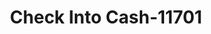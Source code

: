 ---
f_zip-code: 80301
f_state-code: CO
title: Check Into Cash-11701
f_phone: 303-440-1616
f_city-only: Boulder
f_address: 2883 28th Street Boulder
f_location-unique-id: '11701'
slug: check-into-cash-11701
updated-on: '2024-05-30T13:46:58.046Z'
created-on: '2024-05-30T13:36:59.803Z'
published-on: '2024-05-30T13:54:32.469Z'
f_city-state: cms/city/boulder-co.md
f_company: cms/company/check-into-cash.md
f_state: cms/state/colorado.md
layout: '[payday-loan].html'
tags: payday-loan
---